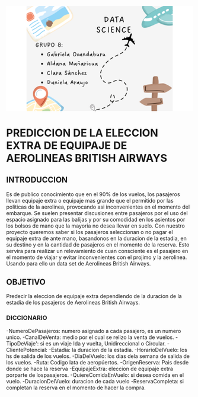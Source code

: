 ![portada](Datos/grupo8.png)

# PREDICCION DE LA ELECCION EXTRA DE EQUIPAJE DE AEROLINEAS BRITISH AIRWAYS

## INTRODUCCION 
Es de publico conocimiento que en el 90% de los vuelos, los pasajeros llevan equipaje extra o equipaje mas grande que el permitido por las politicas de la aerolinea, provocando asi inconvenientes en el momento del embarque. Se suelen presentar discusiones entre pasajeros por el uso del espacio asignado para las balijas y por su comodidad en los asientos por los bolsos de mano que la mayoria no desea llevar en suelo. Con nuestro proyecto queremos saber si los pasajeros seleccionan o no pagar el equipaje extra de ante mano, basandonos en la duracion de la estadia, en su destino y en la cantidad de pasajeros en el momento de la reserva. Esto servira para realizar un relevamiento de cuan consciente es el pasajero en el momento de viajar y evitar inconvenientes con el projimo y la aerolinea. Usando para ello un data set de Aerolineas British Airways.

## OBJETIVO
Predecir la eleccion de equipaje extra dependiendo de la duracion de la estadia de los pasajeros de Aerolineas British Airways.

### DICCIONARIO 

-NumeroDePasajeros: numero asignado a cada pasajero, es un numero unico. 
-CanalDeVenta: medio por el cual se relizo la venta de vuelos. 
-TipoDeViaje': si es un viaje Ida y vuelta, Unidireccional o Circular.
-ClientePotencial: -Estadia: la duracion de la estadia. 
-HorarioDelVuelo: los hs de salida de los vuelos. 
-DiaDelVuelo: los dias dela semana de salida de los vuelos. 
-Ruta: Codigo Iata de aeropúertos. 
-OrigenReserva: Pais desde donde se hace la reserva 
-EquipajeExtra: eleccion de equipaje extra porparte de lospasajeros. 
-QuiereComidaEnVuelo: si desea comida en el vuelo. 
-DuracionDelVuelo: duracion de cada vuelo
-ReservaCompleta: si completan la reserva en el momento de hacer la compra.
